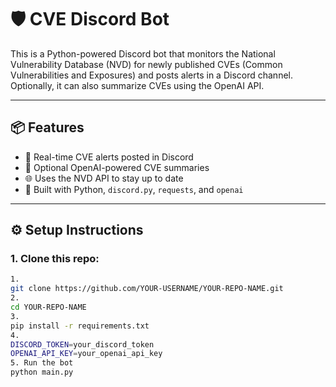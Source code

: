 # 🛡️ CVE Discord Bot

This is a Python-powered Discord bot that monitors the National Vulnerability Database (NVD) for newly published CVEs (Common Vulnerabilities and Exposures) and posts alerts in a Discord channel. Optionally, it can also summarize CVEs using the OpenAI API.

---

## 📦 Features

- 🔔 Real-time CVE alerts posted in Discord
- 💬 Optional OpenAI-powered CVE summaries
- 🌐 Uses the NVD API to stay up to date
- 🧠 Built with Python, `discord.py`, `requests`, and `openai`

---

## ⚙️ Setup Instructions

### 1. Clone this repo:
```bash
1.
git clone https://github.com/YOUR-USERNAME/YOUR-REPO-NAME.git
2.
cd YOUR-REPO-NAME
3.
pip install -r requirements.txt
4.
DISCORD_TOKEN=your_discord_token
OPENAI_API_KEY=your_openai_api_key
5. Run the bot
python main.py
